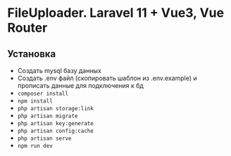# FileUploader. Laravel 11 + Vue3, Vue Router

## Установка
- Создать mysql базу данных
- Создать .env файл (скопировать шаблон из .env.example) и прописать данные для подключения к бд
- `composer install`
- `npm install`
- `php artisan storage:link`
- `php artisan migrate`
- `php artisan key:generate`
- `php artisan config:cache`
- `php artisan serve`
- `npm run dev`
